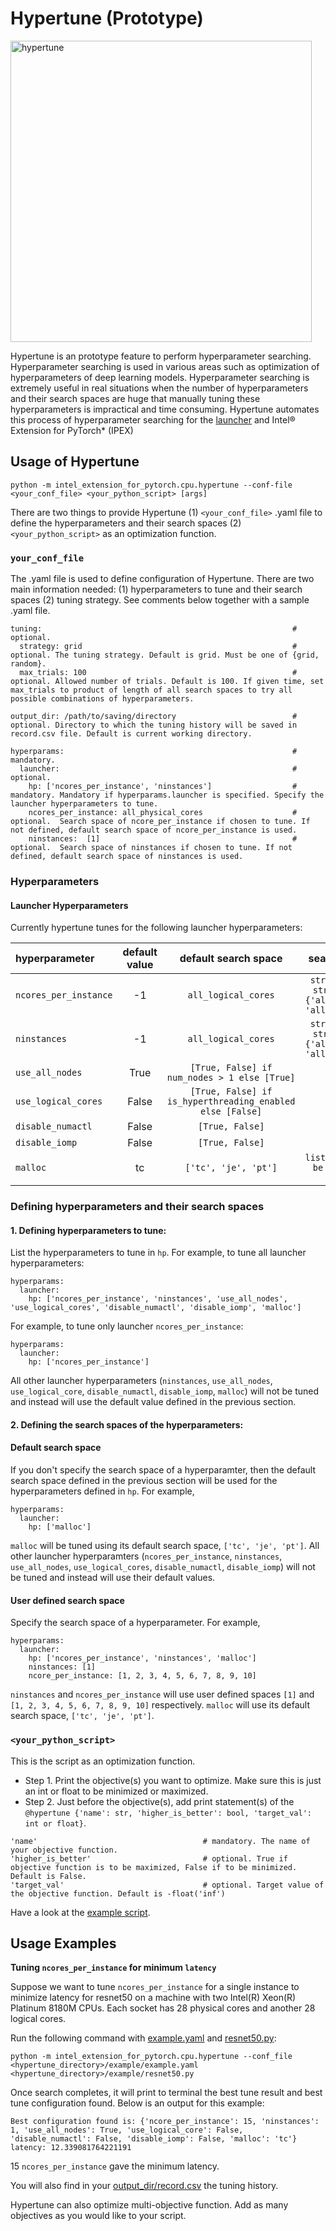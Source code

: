 # Hypertune (Prototype)
<img width="482" alt="hypertune" src="https://github.com/intel-innersource/frameworks.ai.pytorch.ipex-cpu/assets/93151422/7a65b2c1-c341-48f3-9d18-a136d684b3e0">

Hypertune is an prototype feature to perform hyperparameter searching. Hyperparameter searching is used in various areas such as optimization of hyperparameters of deep learning models. Hyperparameter searching is extremely useful in real situations when the number of hyperparameters and their search spaces are huge that manually tuning these hyperparameters is impractical and time consuming. Hypertune automates this process of hyperparameter searching for the [launcher](https://github.com/intel/intel-extension-for-pytorch/blob/master/docs/tutorials/performance_tuning/launch_script.md) and Intel® Extension for PyTorch\* (IPEX)

## Usage of Hypertune
```
python -m intel_extension_for_pytorch.cpu.hypertune --conf-file <your_conf_file> <your_python_script> [args]
```

There are two things to provide Hypertune (1) `<your_conf_file>` .yaml file to define the hyperparameters and their search spaces (2) `<your_python_script>` as an optimization function.

### `your_conf_file`
The .yaml file is used to define configuration of Hypertune. There are two main information needed: (1) hyperparameters to tune and their search spaces (2) tuning strategy. See comments below together with a sample .yaml file.

```
tuning:                                                        # optional.
  strategy: grid                                               # optional. The tuning strategy. Default is grid. Must be one of {grid, random}.
  max_trials: 100                                              # optional. Allowed number of trials. Default is 100. If given time, set max_trials to product of length of all search spaces to try all possible combinations of hyperparameters.

output_dir: /path/to/saving/directory                          # optional. Directory to which the tuning history will be saved in record.csv file. Default is current working directory.

hyperparams:                                                   # mandatory.
  launcher:                                                    # optional.
    hp: ['ncores_per_instance', 'ninstances']                  # mandatory. Mandatory if hyperparams.launcher is specified. Specify the launcher hyperparameters to tune.
    ncores_per_instance: all_physical_cores                    # optional.  Search space of ncore_per_instance if chosen to tune. If not defined, default search space of ncore_per_instance is used.
    ninstances:  [1]                                           # optional.  Search space of ninstances if chosen to tune. If not defined, default search space of ninstances is used.
```

### Hyperparameters
#### Launcher Hyperparameters
Currently hypertune tunes for the following launcher hyperparameters:

| hyperparameter | default value | default search space | search space format |
| :-- | :--: | :--: | :--: |
| ```ncores_per_instance``` | -1 | `all_logical_cores` | `str or list of int. str must be one of {'all_logical_cores', 'all_physical_cores'}` |
| ```ninstances``` | -1 | `all_logical_cores` | `str or list of int. str must be one of {'all_logical_cores', 'all_physical_cores'}` |
| ```use_all_nodes``` | True | `[True, False] if num_nodes > 1 else [True]` | `list of bool` |
| ```use_logical_cores``` | False | `[True, False] if is_hyperthreading_enabled else [False]` | `list of bool` |
| ```disable_numactl``` | False | `[True, False]` | `list of bool` |
| ```disable_iomp``` | False | `[True, False]` | `list of bool` |
| ```malloc``` | tc | `['tc', 'je', 'pt']` | `list of str. str must be in {'tc', 'je', 'pt'}` |

### Defining hyperparameters and their search spaces
#### 1. Defining hyperparameters to tune:

List the hyperparameters to tune in `hp`. For example, to tune all launcher hyperparameters:
```
hyperparams:
  launcher:
    hp: ['ncores_per_instance', 'ninstances', 'use_all_nodes', 'use_logical_cores', 'disable_numactl', 'disable_iomp', 'malloc']
```

For example, to tune only launcher `ncores_per_instance`:
```
hyperparams:
  launcher:
    hp: ['ncores_per_instance']
```
All other launcher hyperparameters (`ninstances`, `use_all_nodes`, `use_logical_core`, `disable_numactl`, `disable_iomp`, `malloc`) will not be tuned and instead will use the default value defined in the previous section.

#### 2. Defining the search spaces of the hyperparameters:

#### Default search space

If you don't specify the search space of a hyperparamter, then the default search space defined in the previous section will be used for the hyperparameters defined in `hp`. For example,
```
hyperparams:
  launcher:
    hp: ['malloc']
```
`malloc` will be tuned using its default search space, `['tc', 'je', 'pt']`. All other launcher hyperparamters (`ncores_per_instance`, `ninstances`, `use_all_nodes`, `use_logical_cores`, `disable_numactl`, `disable_iomp`) will not be tuned and instead will use their default values.

#### User defined search space

Specify the search space of a hyperparameter. For example,
```
hyperparams:
  launcher:
    hp: ['ncores_per_instance', 'ninstances', 'malloc']
    ninstances: [1]
    ncore_per_instance: [1, 2, 3, 4, 5, 6, 7, 8, 9, 10]
```
`ninstances` and `ncores_per_instance` will use user defined spaces `[1]` and `[1, 2, 3, 4, 5, 6, 7, 8, 9, 10]` respectively. `malloc` will use its default search space, `['tc', 'je', 'pt']`.

### `<your_python_script>`
This is the script as an optimization function.
- Step 1. Print the objective(s) you want to optimize. Make sure this is just an int or float to be minimized or maximized.
- Step 2. Just before the objective(s), add print statement(s) of the `@hypertune {'name': str, 'higher_is_better': bool, 'target_val': int or float}`.
```
'name'                                     # mandatory. The name of your objective function.
'higher_is_better'                         # optional. True if objective function is to be maximized, False if to be minimized. Default is False.
'target_val'                               # optional. Target value of the objective function. Default is -float('inf')
```

Have a look at the [example script](./example/resnet50.py).

## Usage Examples

**Tuning `ncores_per_instance` for minimum `latency`**

Suppose we want to tune `ncores_per_instance` for a single instance to minimize latency for resnet50 on a machine with two Intel(R) Xeon(R) Platinum 8180M CPUs. Each socket has 28 physical cores and another 28 logical cores.

Run the following command with [example.yaml](./example/example.yaml) and [resnet50.py](./example/resnet50.py):
```
python -m intel_extension_for_pytorch.cpu.hypertune --conf_file <hypertune_directory>/example/example.yaml <hypertune_directory>/example/resnet50.py
```

Once search completes, it will print to terminal the best tune result and best tune configuration found. Below is an output for this example:
```
Best configuration found is: {'ncore_per_instance': 15, 'ninstances': 1, 'use_all_nodes': True, 'use_logical_core': False, 'disable_numactl': False, 'disable_iomp': False, 'malloc': 'tc'}
latency: 12.339081764221191
```
15 `ncores_per_instance` gave the minimum latency.

You will also find in your [output_dir/record.csv](./example/record.csv) the tuning history.

Hypertune can also optimize multi-objective function. Add as many objectives as you would like to your script.
